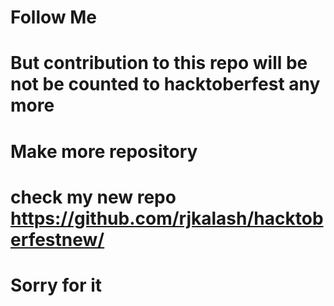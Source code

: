 #  Follow Me 
# But contribution to this repo will be not be counted to hacktoberfest any more 
# Make more repository 

# check my new repo https://github.com/rjkalash/hacktoberfestnew/

# Sorry for it 
